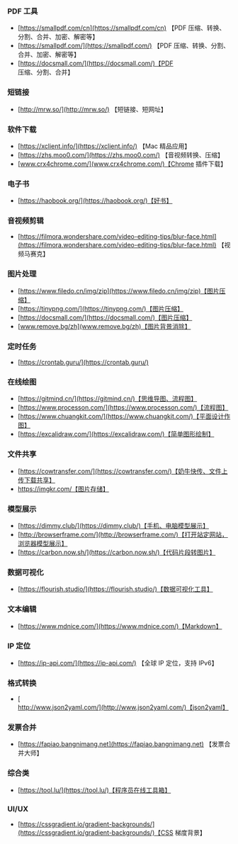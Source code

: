 ### PDF 工具

- [https://smallpdf.com/cn](https://smallpdf.com/cn) 【PDF 压缩、转换、分割、合并、加密、解密等】
- [https://smallpdf.com/](https://smallpdf.com/) 【PDF 压缩、转换、分割、合并、加密、解密等】
- [https://docsmall.com/](https://docsmall.com/)【PDF 压缩、分割、合并】

### 短链接

- [http://mrw.so/](http://mrw.so/) 【短链接、短网址】

### 软件下载

- [https://xclient.info/](https://xclient.info/) 【Mac 精品应用】
- [https://zhs.moo0.com/](https://zhs.moo0.com/) 【音视频转换、压缩】
- [www.crx4chrome.com/](www.crx4chrome.com/)【Chrome 插件下载】

### 电子书

- [https://haobook.org/](https://haobook.org/)【好书】

### 音视频剪辑

- [https://filmora.wondershare.com/video-editing-tips/blur-face.html](https://filmora.wondershare.com/video-editing-tips/blur-face.html) 【视频马赛克】

### 图片处理

- [https://www.filedo.cn/img/zip](https://www.filedo.cn/img/zip)【图片压缩】
- [https://tinypng.com/](https://tinypng.com/)【图片压缩】
- [https://docsmall.com/](https://docsmall.com/)【图片压缩】
- [www.remove.bg/zh](www.remove.bg/zh)【图片背景消除】

### 定时任务

- [https://crontab.guru/](https://crontab.guru/)

### 在线绘图

- [https://gitmind.cn/](https://gitmind.cn/)【思维导图、流程图】
- [https://www.processon.com/](https://www.processon.com/)【流程图】
- [https://www.chuangkit.com/](https://www.chuangkit.com/)【平面设计作图】
- [https://excalidraw.com/](https://excalidraw.com/)【简单图形绘制】

### 文件共享

- [https://cowtransfer.com/](https://cowtransfer.com/)【奶牛快传、文件上传下载共享】
- https://imgkr.com/【图片存储】

### 模型展示

- [https://dimmy.club/](https://dimmy.club/)【手机、电脑模型展示】
- [http://browserframe.com/](http://browserframe.com/)【打开站定网站，浏览器模型展示】
- [https://carbon.now.sh/](https://carbon.now.sh/)【代码片段转图片】

### 数据可视化

- [https://flourish.studio/](https://flourish.studio/)【数据可视化工具】

### 文本编辑

- [https://www.mdnice.com/](https://www.mdnice.com/)【Markdown】

### IP 定位

- [https://ip-api.com/](https://ip-api.com/) 【全球 IP 定位，支持 IPv6】

### 格式转换

- [http://www.json2yaml.com/](http://www.json2yaml.com/)【json2yaml】

### 发票合并

- [https://fapiao.bangnimang.net](https://fapiao.bangnimang.net) 【发票合并大师】

### 综合类

- [https://tool.lu/](https://tool.lu/)【程序员在线工具箱】

### UI/UX

- [https://cssgradient.io/gradient-backgrounds/](https://cssgradient.io/gradient-backgrounds/)【CSS 梯度背景】